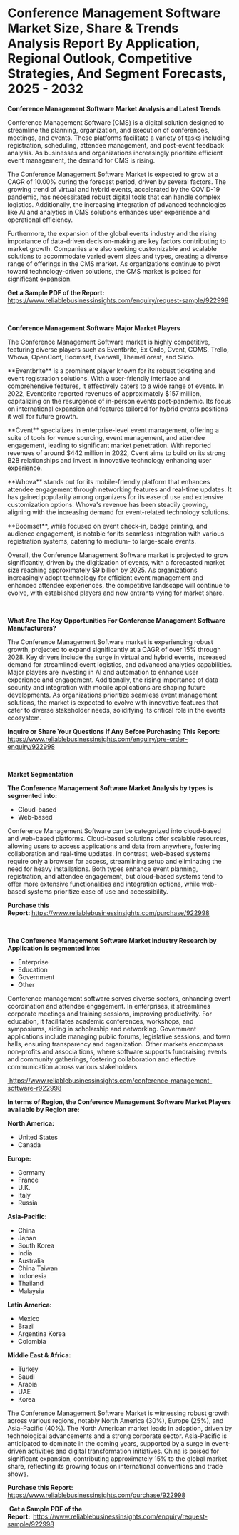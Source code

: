 <p><h1>Conference Management Software Market Size, Share & Trends Analysis Report By Application, Regional Outlook, Competitive Strategies, And Segment Forecasts, 2025 - 2032</h1></p><p><strong>Conference Management Software Market Analysis and Latest Trends</strong></p>
<p><p>Conference Management Software (CMS) is a digital solution designed to streamline the planning, organization, and execution of conferences, meetings, and events. These platforms facilitate a variety of tasks including registration, scheduling, attendee management, and post-event feedback analysis. As businesses and organizations increasingly prioritize efficient event management, the demand for CMS is rising.</p><p>The Conference Management Software Market is expected to grow at a CAGR of 10.00% during the forecast period, driven by several factors. The growing trend of virtual and hybrid events, accelerated by the COVID-19 pandemic, has necessitated robust digital tools that can handle complex logistics. Additionally, the increasing integration of advanced technologies like AI and analytics in CMS solutions enhances user experience and operational efficiency. </p><p>Furthermore, the expansion of the global events industry and the rising importance of data-driven decision-making are key factors contributing to market growth. Companies are also seeking customizable and scalable solutions to accommodate varied event sizes and types, creating a diverse range of offerings in the CMS market. As organizations continue to pivot toward technology-driven solutions, the CMS market is poised for significant expansion.</p></p>
<p><strong>Get a Sample PDF of the Report:&nbsp;</strong> <a href="https://www.reliablebusinessinsights.com/enquiry/request-sample/922998?utm_campaign=2290&utm_medium=2&utm_source=Github&utm_content=ia&utm_term=16042025&utm_id=conference-management-software">https://www.reliablebusinessinsights.com/enquiry/request-sample/922998</a></p>
<p>&nbsp;</p>
<p><strong>Conference Management Software Major Market Players</strong></p>
<p><p>The Conference Management Software market is highly competitive, featuring diverse players such as Eventbrite, Ex Ordo, Cvent, COMS, Trello, Whova, OpenConf, Boomset, Everwall, ThemeForest, and Slido. </p><p>**Eventbrite** is a prominent player known for its robust ticketing and event registration solutions. With a user-friendly interface and comprehensive features, it effectively caters to a wide range of events. In 2022, Eventbrite reported revenues of approximately $157 million, capitalizing on the resurgence of in-person events post-pandemic. Its focus on international expansion and features tailored for hybrid events positions it well for future growth.</p><p>**Cvent** specializes in enterprise-level event management, offering a suite of tools for venue sourcing, event management, and attendee engagement, leading to significant market penetration. With reported revenues of around $442 million in 2022, Cvent aims to build on its strong B2B relationships and invest in innovative technology enhancing user experience.</p><p>**Whova** stands out for its mobile-friendly platform that enhances attendee engagement through networking features and real-time updates. It has gained popularity among organizers for its ease of use and extensive customization options. Whova's revenue has been steadily growing, aligning with the increasing demand for event-related technology solutions.</p><p>**Boomset**, while focused on event check-in, badge printing, and audience engagement, is notable for its seamless integration with various registration systems, catering to medium- to large-scale events. </p><p>Overall, the Conference Management Software market is projected to grow significantly, driven by the digitization of events, with a forecasted market size reaching approximately $9 billion by 2025. As organizations increasingly adopt technology for efficient event management and enhanced attendee experiences, the competitive landscape will continue to evolve, with established players and new entrants vying for market share.</p></p>
<p>&nbsp;</p>
<p><strong>What Are The Key Opportunities For Conference Management Software Manufacturers?</strong></p>
<p><p>The Conference Management Software market is experiencing robust growth, projected to expand significantly at a CAGR of over 15% through 2028. Key drivers include the surge in virtual and hybrid events, increased demand for streamlined event logistics, and advanced analytics capabilities. Major players are investing in AI and automation to enhance user experience and engagement. Additionally, the rising importance of data security and integration with mobile applications are shaping future developments. As organizations prioritize seamless event management solutions, the market is expected to evolve with innovative features that cater to diverse stakeholder needs, solidifying its critical role in the events ecosystem.</p></p>
<p><strong>Inquire or Share Your Questions If Any Before Purchasing This Report:</strong> <a href="https://www.reliablebusinessinsights.com/enquiry/pre-order-enquiry/922998?utm_campaign=2290&utm_medium=2&utm_source=Github&utm_content=ia&utm_term=16042025&utm_id=conference-management-software">https://www.reliablebusinessinsights.com/enquiry/pre-order-enquiry/922998</a></p>
<p>&nbsp;</p>
<p><strong>Market Segmentation</strong></p>
<p><strong>The Conference Management Software Market Analysis by types is segmented into:</strong></p>
<p><ul><li>Cloud-based</li><li>Web-based</li></ul></p>
<p><p>Conference Management Software can be categorized into cloud-based and web-based platforms. Cloud-based solutions offer scalable resources, allowing users to access applications and data from anywhere, fostering collaboration and real-time updates. In contrast, web-based systems require only a browser for access, streamlining setup and eliminating the need for heavy installations. Both types enhance event planning, registration, and attendee engagement, but cloud-based systems tend to offer more extensive functionalities and integration options, while web-based systems prioritize ease of use and accessibility.</p></p>
<p><strong>Purchase this Report:&nbsp;</strong><a href="https://www.reliablebusinessinsights.com/purchase/922998?utm_campaign=2290&utm_medium=2&utm_source=Github&utm_content=ia&utm_term=16042025&utm_id=conference-management-software">https://www.reliablebusinessinsights.com/purchase/922998</a></p>
<p>&nbsp;</p>
<p><strong>The Conference Management Software Market Industry Research by Application is segmented into:</strong></p>
<p><ul><li>Enterprise</li><li>Education</li><li>Government</li><li>Other</li></ul></p>
<p><p>Conference management software serves diverse sectors, enhancing event coordination and attendee engagement. In enterprises, it streamlines corporate meetings and training sessions, improving productivity. For education, it facilitates academic conferences, workshops, and symposiums, aiding in scholarship and networking. Government applications include managing public forums, legislative sessions, and town halls, ensuring transparency and organization. Other markets encompass non-profits and associa tions, where software supports fundraising events and community gatherings, fostering collaboration and effective communication across various stakeholders.</p></p>
<p><a href="https://www.reliablebusinessinsights.com/conference-management-software-r922998?utm_campaign=2290&utm_medium=2&utm_source=Github&utm_content=ia&utm_term=16042025&utm_id=conference-management-software">&nbsp;https://www.reliablebusinessinsights.com/conference-management-software-r922998</a></p>
<p><strong>In terms of Region, the Conference Management Software Market Players available by Region are:</strong></p>
<p>
    <p> <strong> North America: </strong>
        <ul>
            <li>United States</li>
            <li>Canada</li>
        </ul>
        </p> 
    <p> <strong> Europe: </strong>
        <ul>
            <li>Germany</li>
            <li>France</li>
            <li>U.K.</li>
            <li>Italy</li>
            <li>Russia</li>
        </ul>
        </p> 
    <p> <strong> Asia-Pacific: </strong>
        <ul>
            <li>China</li>
            <li>Japan</li>
            <li>South Korea</li>
            <li>India</li>
            <li>Australia</li>
            <li>China Taiwan</li>
            <li>Indonesia</li>
            <li>Thailand</li>
            <li>Malaysia</li>
        </ul>
        </p> 
    <p> <strong> Latin America: </strong>
        <ul>
            <li>Mexico</li>
            <li>Brazil</li>
            <li>Argentina Korea</li>
            <li>Colombia</li>
        </ul>
        </p> 
    <p> <strong> Middle East & Africa: </strong>
        <ul>
            <li>Turkey</li>
            <li>Saudi</li>
            <li>Arabia</li>
            <li>UAE</li>
            <li>Korea</li>
        </ul>
    </p>
    </p>
<p><p>The Conference Management Software Market is witnessing robust growth across various regions, notably North America (30%), Europe (25%), and Asia-Pacific (40%). The North American market leads in adoption, driven by technological advancements and a strong corporate sector. Asia-Pacific is anticipated to dominate in the coming years, supported by a surge in event-driven activities and digital transformation initiatives. China is poised for significant expansion, contributing approximately 15% to the global market share, reflecting its growing focus on international conventions and trade shows.</p></p>
<p><strong>Purchase this Report: </strong><a href="https://www.reliablebusinessinsights.com/purchase/922998?utm_campaign=2290&utm_medium=2&utm_source=Github&utm_content=ia&utm_term=16042025&utm_id=conference-management-software">https://www.reliablebusinessinsights.com/purchase/922998</a></p>
<p>&nbsp;<strong>Get a Sample PDF of the Report:&nbsp;&nbsp;</strong><a href="https://www.reliablebusinessinsights.com/enquiry/request-sample/922998?utm_campaign=2290&utm_medium=2&utm_source=Github&utm_content=ia&utm_term=16042025&utm_id=conference-management-software">https://www.reliablebusinessinsights.com/enquiry/request-sample/922998</a></p>
<p><strong></strong></p>
<p><p></p><p></p><p></p></p>
